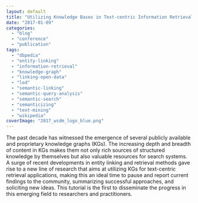 ```yaml
---
layout: default
title: "Utilizing Knowledge Bases in Text-centric Information Retrieval (WSDM 2017)"
date: "2017-01-09"
categories:
  - "blog"
  - "conference"
  - "publication"
tags:
  - "dbpedia"
  - "entity-linking"
  - "information-retrieval"
  - "knowledge-graph"
  - "linking-open-data"
  - "lod"
  - "semantic-linking"
  - "semantic-query-analysis"
  - "semantic-search"
  - "semanticizing"
  - "text-mining"
  - "wikipedia"
coverImage: "2017_wsdm_logo_blue.png"
---
```


The past decade has witnessed the emergence of several publicly available and proprietary knowledge graphs (KGs). The increasing depth and breadth of content in KGs makes them not only rich sources of structured knowledge by themselves but also valuable resources for search systems. A surge of recent developments in entity linking and retrieval methods gave rise to a new line of research that aims at utilizing KGs for text-centric retrieval applications, making this an ideal time to pause and report current findings to the community, summarizing successful approaches, and soliciting new ideas. This tutorial is the first to disseminate the progress in this emerging field to researchers and practitioners.
